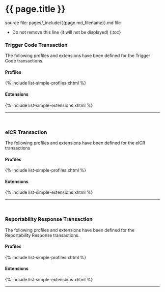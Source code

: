 # {{ page.title }}


source file: pages/_include/{{page.md_filename}}.md  file

<!-- { :.no_toc } -->

<!-- TOC  the css styling for this is \pages\assets\css\project.css under 'markdown-toc'-->

* Do not remove this line (it will not be displayed)
{:toc}


<!-- end TOC -->


### Trigger Code Transaction

The following profiles and extensions have been defined for the Trigger Code transactions.

#### Profiles

{% include list-simple-profiles.xhtml %}

#### Extensions

{% include list-simple-extensions.xhtml %}

<!--
The following Logical Models have been defined for this implementation guide.

{ % include list-simple-logicals.xhtml % }
-->

---
<br />

### eICR Transaction

The following profiles and extensions have been defined for the eICR transactions

#### Profiles

{% include list-simple-profiles.xhtml %}

#### Extensions

{% include list-simple-extensions.xhtml %}

<!--
The following Logical Models have been defined for this implementation guide.

{ % include list-simple-logicals.xhtml % }
-->

---
<br />

### Reportability Response Transaction

The following profiles and extensions have been defined for the Reportability Response transactions.

#### Profiles

{% include list-simple-profiles.xhtml %}

#### Extensions

{% include list-simple-extensions.xhtml %}

<!--
The following Logical Models have been defined for this implementation guide.

{ % include list-simple-logicals.xhtml % }
-->

---
